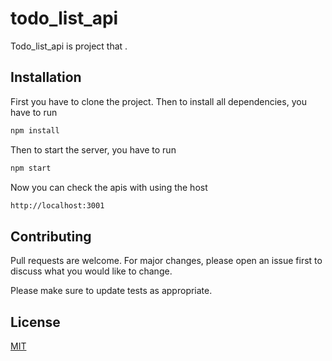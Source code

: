 # todo_list_api

Todo_list_api is project that .

## Installation
First you have to clone the project.
Then to install all dependencies, you have to run
```bash
npm install
```
Then to start the server, you have to run 

```bash
npm start
```
Now you can check the apis with using the host
```bash
http://localhost:3001
```
## Contributing
Pull requests are welcome. For major changes, please open an issue first to discuss what you would like to change.

Please make sure to update tests as appropriate.

## License
[MIT](https://choosealicense.com/licenses/mit/)
